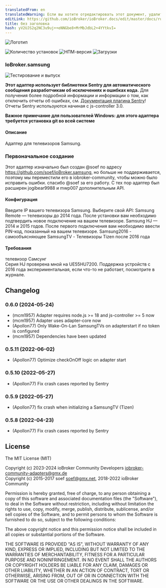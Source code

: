```yaml
---
translatedFrom: en
translatedWarning: Если вы хотите отредактировать этот документ, удалите поле «translationFrom», в противном случае этот документ будет снова автоматически переведен
editLink: https://github.com/ioBroker/ioBroker.docs/edit/master/docs/ru/adapterref/iobroker.samsung/README.md
title: без заголовка
hash: yV2UJS2q2NC3u9uj++eNNGbe8+MrMbJdbL2+4YYtkvI=
---
```

![Логотип](../../../en/adapterref/iobroker.samsung/admin/samsung.png)

![Количество установок](http://iobroker.live/badges/samsung-stable.svg)
![НПМ-версия](http://img.shields.io/npm/v/iobroker.samsung.svg)
![Загрузки](https://img.shields.io/npm/dm/iobroker.samsung.svg)

### IoBroker.samsung
![Тестирование и выпуск](https://github.com/iobroker-community-adapters/ioBroker.samsung/workflows/Test%20and%20Release/badge.svg) <!-- [![Статус перевода](https://weblate.iobroker.net/widgets/adapters/-/samsung/svg-badge.svg)](https://weblate.iobroker.net/engage/adapters/?utm_source=widget) -->

**Этот адаптер использует библиотеки Sentry для автоматического сообщения разработчикам об исключениях и ошибках кода.** Для получения более подробной информации и информации о том, как отключить отчеты об ошибках, см. [Документация плагина Sentry](https://github.com/ioBroker/plugin-sentry#plugin-sentry)! Отчеты Sentry используются начиная с js-controller 3.0.

**Важное примечание для пользователей Windows: для этого адаптера требуется установка git во всей системе**

#### Описание
Адаптер для телевизоров Samsung.

### Первоначальное создание
Этот адаптер изначально был создан @soef по адресу https://github.com/soef/ioBroker.samsung, но больше не поддерживается, поэтому мы переместили его в iobroker-community, чтобы можно было исправить ошибки. спасибо @soef за его работу.
С тех пор адаптер был расширен jogibear9988 и mwp007 дополнительным API.

#### Конфигурация
Введите IP вашего телевизора Samsung.
Выберите свой API: Samsung Remote — телевизоры до 2014 года. После установки вам необходимо подтвердить новое подключение на вашем телевизоре. Samsung HJ — 2014 и 2015 годов. После первого подключения вам необходимо ввести PIN-код, показанный на вашем телевизоре.
Samsung2016 - самообъясняющее SamsungTV - Телевизоры Tizen после 2016 года

#### Требования
телевизор Самсунг<br> Серия HJ проверена мной на UE55HU7200. Поддержка устройств с 2016 года экспериментальная, если что-то не работает, посмотрите в журнале.

## Changelog
<!--
	Placeholder for the next version (at the beginning of the line):
    ### **WORK IN PROGRESS**
-->
### 0.6.0 (2024-05-24)
* (mcm1957) Adapter requires node.js >= 18 and js-controller >= 5 now
* (mcm1957) Adapter uses adapter-core now
* (Apollon77) Only Wake-On-Lan SamsungTVs on adapterstart if no token is configured
* (mcm1957) Dependencies have been updated

### 0.5.11 (2022-06-02)
* (Apollon77) Optimize checkOnOff logic on adapter start

### 0.5.10 (2022-05-27)
* (Apollon77) Fix crash cases reported by Sentry

### 0.5.9 (2022-05-27)
* (Apollon77) fix crash when initializing a SamsungTV (Tizen)

### 0.5.8 (2022-04-23)
* (Apollon77) Fix crash cases reported by Sentry

## License
The MIT License (MIT)

Copyright (c) 2023-2024 ioBroker Community Developers <iobroker-community-adapters@gmx.de>  
Copyright (c) 2015-2017 soef <soef@gmx.net>, 2018-2022 ioBroker Community

Permission is hereby granted, free of charge, to any person obtaining a copy
of this software and associated documentation files (the "Software"), to deal
in the Software without restriction, including without limitation the rights
to use, copy, modify, merge, publish, distribute, sublicense, and/or sell
copies of the Software, and to permit persons to whom the Software is
furnished to do so, subject to the following conditions:

The above copyright notice and this permission notice shall be included in
all copies or substantial portions of the Software.

THE SOFTWARE IS PROVIDED "AS IS", WITHOUT WARRANTY OF ANY KIND, EXPRESS OR
IMPLIED, INCLUDING BUT NOT LIMITED TO THE WARRANTIES OF MERCHANTABILITY,
FITNESS FOR A PARTICULAR PURPOSE AND NONINFRINGEMENT. IN NO EVENT SHALL THE
AUTHORS OR COPYRIGHT HOLDERS BE LIABLE FOR ANY CLAIM, DAMAGES OR OTHER
LIABILITY, WHETHER IN AN ACTION OF CONTRACT, TORT OR OTHERWISE, ARISING FROM,
OUT OF OR IN CONNECTION WITH THE SOFTWARE OR THE USE OR OTHER DEALINGS IN
THE SOFTWARE.